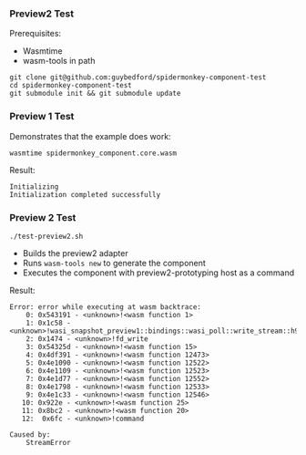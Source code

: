 ### Preview2 Test

Prerequisites:
* Wasmtime
* wasm-tools in path

```
git clone git@github.com:guybedford/spidermonkey-component-test
cd spidermonkey-component-test
git submodule init && git submodule update
```

### Preview 1 Test

Demonstrates that the example does work:

```
wasmtime spidermonkey_component.core.wasm
```

Result:

```
Initializing
Initialization completed successfully
```

### Preview 2 Test

```
./test-preview2.sh
```

* Builds the preview2 adapter
* Runs `wasm-tools new` to generate the component
* Executes the component with preview2-prototyping host as a command

Result:

```
Error: error while executing at wasm backtrace:
    0: 0x543191 - <unknown>!<wasm function 1>
    1: 0x1c58 - <unknown>!wasi_snapshot_preview1::bindings::wasi_poll::write_stream::h9856baf29daf0aa1
    2: 0x1474 - <unknown>!fd_write
    3: 0x54325d - <unknown>!<wasm function 15>
    4: 0x4df391 - <unknown>!<wasm function 12473>
    5: 0x4e1090 - <unknown>!<wasm function 12522>
    6: 0x4e1109 - <unknown>!<wasm function 12523>
    7: 0x4e1d77 - <unknown>!<wasm function 12552>
    8: 0x4e1798 - <unknown>!<wasm function 12533>
    9: 0x4e1c33 - <unknown>!<wasm function 12546>
   10: 0x922e - <unknown>!<wasm function 25>
   11: 0x8bc2 - <unknown>!<wasm function 20>
   12:  0x6fc - <unknown>!command

Caused by:
    StreamError
```